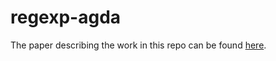# regexp-agda

The paper describing the work in this repo can be found [here](http://cattheory.com/regexp2016.pdf).
